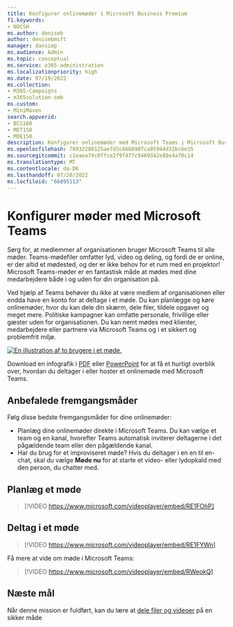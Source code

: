 ```yaml
---
title: Konfigurer onlinemøder i Microsoft Business Premium
f1.keywords:
- NOCSH
ms.author: deniseb
author: denisebmsft
manager: dansimp
ms.audience: Admin
ms.topic: conceptual
ms.service: o365-administration
ms.localizationpriority: high
ms.date: 07/19/2022
ms.collection:
- M365-Campaigns
- m365solution-smb
ms.custom:
- MiniMaven
search.appverid:
- BCS160
- MET150
- MOE150
description: Konfigurer onlinemøder med Microsoft Teams i Microsoft Business Premium.
ms.openlocfilehash: 78932280125ae7d3c6668907ca95944d32bc6e35
ms.sourcegitcommit: c1eaea74c8ffce2f9f477c9469342e88e4a70c14
ms.translationtype: MT
ms.contentlocale: da-DK
ms.lasthandoff: 07/20/2022
ms.locfileid: "66895113"
---
```

# <a name="set-up-meetings-with-microsoft-teams"></a>Konfigurer møder med Microsoft Teams

Sørg for, at medlemmer af organisationen bruger Microsoft Teams til alle møder. Teams-mødefiler omfatter lyd, video og deling, og fordi de er online, er der altid et mødested, og der er ikke behov for et rum med en projektor! Microsoft Teams-møder er en fantastisk måde at mødes med dine medarbejdere både i og uden for din organisation på.

Ved hjælp af Teams behøver du ikke at være medlem af organisationen eller endda have en konto for at deltage i et møde. Du kan planlægge og køre onlinemøder, hvor du kan dele din skærm, dele filer, tildele opgaver og meget mere. Politiske kampagner kan omfatte personale, frivillige eller gæster uden for organisationen. Du kan nemt mødes med klienter, medarbejdere eller partnere via Microsoft Teams og i et sikkert og problemfrit miljø.

[![En illustration af to brugere i et møde.](../media/HostOnlineMeeting-thumb-358x201.png)](https://go.microsoft.com/fwlink/?linkid=2078712)

Download en infografik i [PDF](https://go.microsoft.com/fwlink/?linkid=2078712) eller [PowerPoint](https://go.microsoft.com/fwlink/?linkid=2079515) for at få et hurtigt overblik over, hvordan du deltager i eller hoster et onlinemøde med Microsoft Teams.

## <a name="best-practices"></a>Anbefalede fremgangsmåder

Følg disse bedste fremgangsmåder for dine onlinemøder:

- Planlæg dine onlinemøder direkte i Microsoft Teams. Du kan vælge et team og en kanal, hvorefter Teams automatisk inviterer deltagerne i det pågældende team eller den pågældende kanal.
- Har du brug for et improviseret møde? Hvis du deltager i en en til en-chat, skal du vælge **Møde nu** for at starte et video- eller lydopkald med den person, du chatter med.

## <a name="schedule-a-meeting"></a>Planlæg et møde

> [!VIDEO https://www.microsoft.com/videoplayer/embed/RE1FOhP]

## <a name="join-a-meeting"></a>Deltag i et møde

> [!VIDEO https://www.microsoft.com/videoplayer/embed/RE1FYWn]

Få mere at vide om møde i Microsoft Teams:

> [!VIDEO https://www.microsoft.com/videoplayer/embed/RWeokQ]

## <a name="next-objective"></a>Næste mål

Når denne mission er fuldført, kan du lære at [dele filer og videoer](share-files-and-videos.md) på en sikker måde
